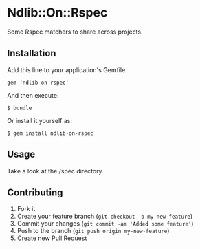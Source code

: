 # Ndlib::On::Rspec

Some Rspec matchers to share across projects.

## Installation

Add this line to your application's Gemfile:

    gem 'ndlib-on-rspec'

And then execute:

    $ bundle

Or install it yourself as:

    $ gem install ndlib-on-rspec

## Usage

Take a look at the /spec directory.

## Contributing

1. Fork it
2. Create your feature branch (`git checkout -b my-new-feature`)
3. Commit your changes (`git commit -am 'Added some feature'`)
4. Push to the branch (`git push origin my-new-feature`)
5. Create new Pull Request
